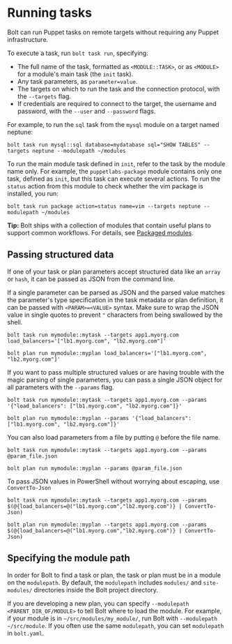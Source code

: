 # Running tasks

Bolt can run Puppet tasks on remote targets without requiring any Puppet infrastructure. 

To execute a task, run `bolt task run`, specifying:

-   The full name of the task, formatted as `<MODULE::TASK>`, or as `<MODULE>` for a module's main task \(the `init` task\).
-   Any task parameters, as `parameter=value`.
-   The targets on which to run the task and the connection protocol, with the `--targets` flag.
-   If credentials are required to connect to the target, the username and password, with the `--user` and `--password` flags.

For example, to run the `sql` task from the `mysql` module on a target named neptune:

```
bolt task run mysql::sql database=mydatabase sql="SHOW TABLES" --targets neptune --modulepath ~/modules
```

To run the main module task defined in `init`, refer to the task by the module name only. For example, the `puppetlabs-package` module contains only one task, defined as `init`, but this task can execute several actions. To run the `status` action from this module to check whether the vim package is installed, you run:

```
bolt task run package action=status name=vim --targets neptune --modulepath ~/modules
```

**Tip:** Bolt ships with a collection of modules that contain useful plans to support common workflows. For details, see [Packaged modules](bolt_installing_modules.md).


## Passing structured data

If one of your task or plan parameters accept structured data like an `array` or `hash`, it can be passed as JSON from the command line.

If a single parameter can be parsed as JSON and the parsed value matches the parameter's type specification in the task metadata or plan definition, it can be passed with `<PARAM>=<VALUE>` syntax. Make sure to wrap the JSON value in single quotes to prevent `"` characters from being swallowed by the shell.

```
bolt task run mymodule::mytask --targets app1.myorg.com load_balancers='["lb1.myorg.com", "lb2.myorg.com"]'
```

```
bolt plan run mymodule::myplan load_balancers='["lb1.myorg.com", "lb2.myorg.com"]'
```

If you want to pass multiple structured values or are having trouble with the magic parsing of single parameters, you can pass a single JSON object for all parameters with the `--params` flag.

```
bolt task run mymodule::mytask --targets app1.myorg.com --params '{"load_balancers": ["lb1.myorg.com", "lb2.myorg.com"]}'
```

```
bolt plan run mymodule::myplan --params '{"load_balancers": ["lb1.myorg.com", "lb2.myorg.com"]}'
```

You can also load parameters from a file by putting `@` before the file name.

```
bolt task run mymodule::mytask --targets app1.myorg.com --params @param_file.json
```

```
bolt plan run mymodule::myplan --params @param_file.json
```

To pass JSON values in PowerShell without worrying about escaping, use `ConvertTo-Json`

```
bolt task run mymodule::mytask --targets app1.myorg.com --params $(@{load_balancers=@("lb1.myorg.com","lb2.myorg.com")} | ConvertTo-Json)
```

```
bolt plan run mymodule::myplan --targets app1.myorg.com --params $(@{load_balancers=@("lb1.myorg.com","lb2.myorg.com")} | ConvertTo-Json)
```

## Specifying the module path

In order for Bolt to find a task or plan, the task or plan must be in a module on the `modulepath`. By default, the `modulepath` includes `modules/` and `site-modules/` directories inside the Bolt project directory.

If you are developing a new plan, you can specify `--modulepath <PARENT_DIR_OF/MODULE>` to tell Bolt where to load the module. For example, if your module is in `~/src/modules/my_module/`, run Bolt with `--modulepath ~/src/module`. If you often use the same `modulepath`, you can set `modulepath` in `bolt.yaml`.
